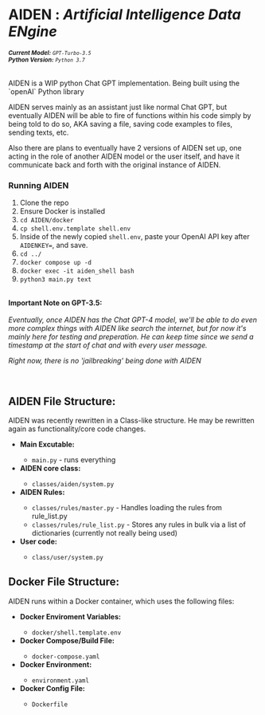 <H1>AIDEN : <i>Artificial Intelligence Data ENgine</i></h1>

<sub><i><b>Current Model:</b> `GPT-Turbo-3.5`</i></sub>
<br>
<sub><i><b>Python Version:</b> `Python 3.7`</i></sub>
<br>
<br>

<p>AIDEN is a WIP python Chat GPT implementation. Being built using the `openAI` Python library</p>

<p>AIDEN serves mainly as an assistant just like normal Chat GPT, but eventually AIDEN will be able to fire of functions within his code simply by being told to do so, AKA saving a file, saving code examples to files, sending texts, etc. </p>

<p>Also there are plans to eventually have 2 versions of AIDEN set up, one acting in the role of another AIDEN model or the user itself, and have it communicate back and forth with the original instance of AIDEN. </p>

<h3>Running AIDEN </h3>
<ol>
  <li>Clone the repo </li>
  <li>Ensure Docker is installed </li>
  <li><code>cd AIDEN/docker</code> </li>
  <li><code>cp shell.env.template shell.env</code></li>
  <li>Inside of the newly copied <code>shell.env</code>, paste your OpenAI API key after <code>AIDENKEY=</code>, and save.</li>
  <li><code>cd ../</code></li>
  <li><code>docker compose up -d </code></li>
  <li><code>docker exec -it aiden_shell bash</code></li>
  <li><code>python3 main.py text </code></li>
</ol>

<p>
  <br>
  <b>Important Note on GPT-3.5:</b>
  <br>
  <br>
  <i>Eventually, once AIDEN has the Chat GPT-4 model, we'll be able to do even more complex things with AIDEN like search the internet, but for now it's mainly here for testing and preperation. 
    He can keep time since we send a timestamp at the start of chat and with every user message. 
    
  Right now, there is no 'jailbreaking' being done with AIDEN</i>
</p>

<br>


<h2>AIDEN File Structure:</h2>
<p>AIDEN was recently rewritten in a Class-like structure. He may be rewritten again as functionality/core code changes.</p>
<ul>
  <li><b>Main Excutable:</b></li>
  <ul>
    <li><code>main.py</code> - runs everything</li>
  </ul>
  <li><b>AIDEN core class:</b></li>
  <ul>
    <li><code>classes/aiden/system.py</code></li>
  </ul>
  <li><b>AIDEN Rules:</b></li>
  <ul>
    <li><code>classes/rules/master.py</code> - Handles loading the rules from rule_list.py</li>
    <li><code>classes/rules/rule_list.py</code> - Stores any rules in bulk via a list of dictionaries (currently not really being used)</li>
  </ul>
  <li><b>User code:</b></li>
  <ul>
    <li><code>class/user/system.py</code></li>
  </ul>
</ul>


<h2>Docker File Structure:</h2>
<p>AIDEN runs within a Docker container, which uses the following files:</p>
<ul>
  <li><b>Docker Enviroment Variables:</b></li>
  <ul>
    <li><code>docker/shell.template.env</code></li>
  </ul>
  <li><b>Docker Compose/Build File:</b></li>
  <ul>
    <li><code>docker-compose.yaml</code></li>
  </ul>
  <li><b>Docker Environment:</b></li>
  <ul>
    <li><code>environment.yaml</code></li>
  </ul>
  <li><b>Docker Config File:</b></li>
  <ul>
    <li><code>Dockerfile</code></li>
  </ul>
</ul>
    
  
